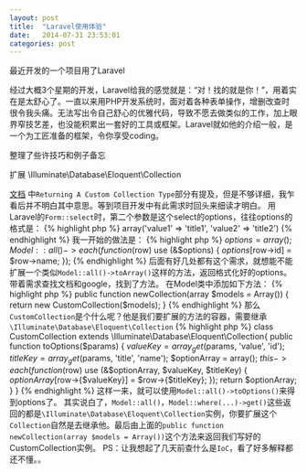```yaml
---
layout: post
title:  "Laravel使用体验"
date:   2014-07-31 23:53:01
categories: post
---
```


最近开发的一个项目用了Laravel

经过大概3个星期的开发，Laravel给我的感觉就是：“对！找的就是你！”，用着实在是太舒心了。一直以来用PHP开发系统时，面对着各种表单操作，增删改查时很令我头痛。无法写出令自己舒心的优雅代码，导致不愿去做类似的工作，加上眼界窄技艺差，也没能积累出一套好的工具或框架。Laravel就如他的介绍一般，是一个为工匠准备的框架，令你享受coding。

整理了些许技巧和例子备忘

扩展 \Illuminate\Database\Eloquent\Collection
> 
[文档](http://laravel.com/docs/eloquent#collections) 中`Returning A Custom Collection Type`部分有提及，但是不够详细，我乍看后并不明白其中意思。等到项目开发中有此需求时回头来细读才明白。
用Laravel的`Form::select`时，第二个参数是这个select的options，往往options的格式是：
{% highlight php %}
array('value1' => 'title1', 'value2' => 'title2')
{% endhighlight %}
我一开始的做法是：
{% highlight php %}
$options = array();
Model::all()->each(function($row) use (&$options)
{
    $options[$row->id] = $row->name;
});
{% endhighlight %}
后面有好几处都有这个需求，就想能不能扩展一个类似`Model::all()->toArray()`这样的方法，返回格式化好的options。带着需求查找文档和google，找到了方法。
在Model类中添加如下方法：
{% highlight php %}
public function newCollection(array $models = Array())
{
	return new CustomCollection($models);
}
{% endhighlight %}
那么`CustomCollection`是个什么呢？他是我们要扩展的方法的容器，需要继承`\Illuminate\Database\Eloquent\Collection`
{% highlight php %}
class CustomCollection extends \Illuminate\Database\Eloquent\Collection{
    public function toOptions($params)
    {
        $valueKey = array_get($params, 'value', 'id');
		$titleKey = array_get($params, 'title', 'name');
		$optionArray = array();
		$this->each(function($row) use (&$optionArray, $valueKey, $titleKey)
		{
			$optionArray[$row->{$valueKey}] = $row->{$titleKey};
		});
		return $optionArray;
    }
}
{% endhighlight %}
这样一来，就可以使用`Model::all()->toOptions()`来得到options了。
其实说白了，`Model::all()`，`Model::where(...)->get()`这些返回的都是`\Illuminate\Database\Eloquent\Collection`实例，你要扩展这个`Collection`自然是去继承他。最后由上面的`public function newCollection(array $models = Array())`这个方法来返回我们写好的CustomCollection实例。
PS：让我想起了几天前查什么是`IoC`，看了好多解释都还不懂。。